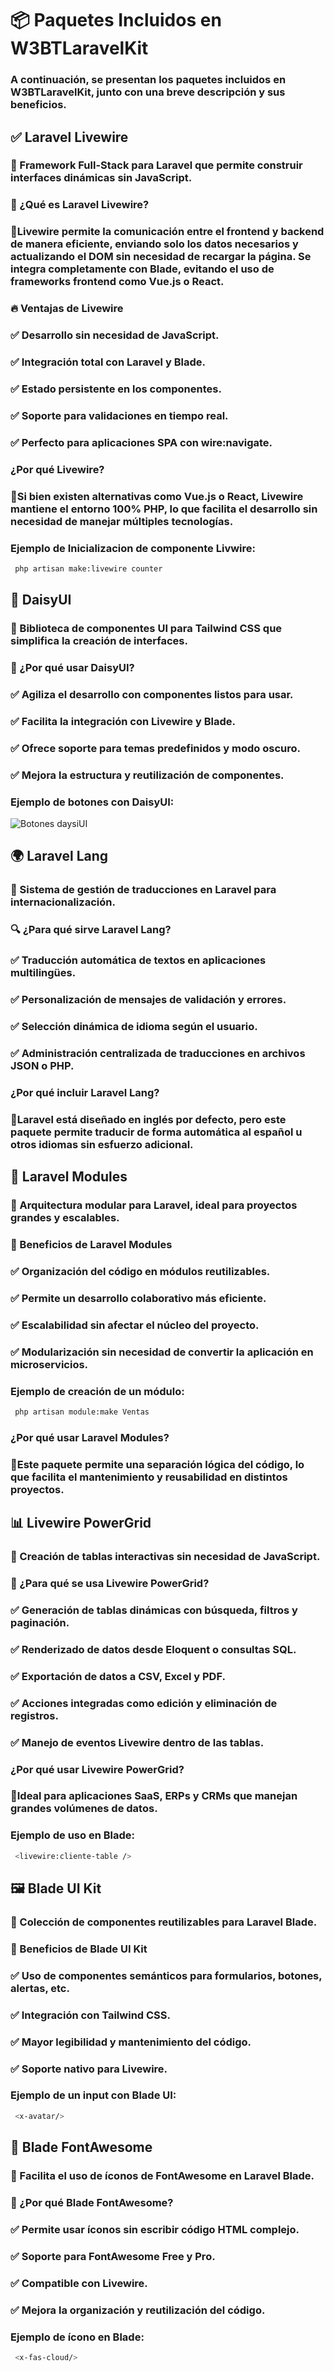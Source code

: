 # 📦 Paquetes Incluidos en **W3BTLaravelKit**

### A continuación, se presentan los paquetes incluidos en **W3BTLaravelKit**, junto con una breve descripción y sus beneficios.

## ✅ Laravel Livewire

### 📌 Framework Full-Stack para Laravel que permite construir interfaces dinámicas sin JavaScript.

### 📌 ¿Qué es Laravel Livewire?

### 🔹Livewire permite la comunicación entre el frontend y backend de manera eficiente, enviando solo los datos necesarios y actualizando el DOM sin necesidad de recargar la página. Se integra completamente con Blade, evitando el uso de frameworks frontend como Vue.js o React.

### 🔥 Ventajas de Livewire

### ✅ Desarrollo sin necesidad de JavaScript.

### ✅ Integración total con Laravel y Blade.

### ✅ Estado persistente en los componentes.

### ✅ Soporte para validaciones en tiempo real.

### ✅ Perfecto para aplicaciones SPA con wire:navigate.

### ¿Por qué Livewire?

### 🔹Si bien existen alternativas como Vue.js o React, Livewire mantiene el entorno 100% PHP, lo que facilita el desarrollo sin necesidad de manejar múltiples tecnologías.

### Ejemplo de Inicializacion de componente Livwire:

```sh
 php artisan make:livewire counter
```
## 🎨 DaisyUI

### 📌 Biblioteca de componentes UI para Tailwind CSS que simplifica la creación de interfaces.

### 🎯 ¿Por qué usar DaisyUI?

### ✅ Agiliza el desarrollo con componentes listos para usar.

### ✅ Facilita la integración con Livewire y Blade.

### ✅ Ofrece soporte para temas predefinidos y modo oscuro.

### ✅ Mejora la estructura y reutilización de componentes.

### Ejemplo de botones con DaisyUI:

![Botones daysiUI](image.png)

## 🌍 Laravel Lang

### 📌 Sistema de gestión de traducciones en Laravel para internacionalización.

### 🔍 ¿Para qué sirve Laravel Lang?

### ✅ Traducción automática de textos en aplicaciones multilingües.

### ✅ Personalización de mensajes de validación y errores.

### ✅ Selección dinámica de idioma según el usuario.

### ✅ Administración centralizada de traducciones en archivos JSON o PHP.

### ¿Por qué incluir Laravel Lang?

### 🔹Laravel está diseñado en inglés por defecto, pero este paquete permite traducir de forma automática al español u otros idiomas sin esfuerzo adicional.

## 📁 Laravel Modules

### 📌 Arquitectura modular para Laravel, ideal para proyectos grandes y escalables.

### 🎯 Beneficios de Laravel Modules

### ✅ Organización del código en módulos reutilizables.

### ✅ Permite un desarrollo colaborativo más eficiente.

### ✅ Escalabilidad sin afectar el núcleo del proyecto.

### ✅ Modularización sin necesidad de convertir la aplicación en microservicios.

### Ejemplo de creación de un módulo:

```sh
 php artisan module:make Ventas
```

### ¿Por qué usar Laravel Modules?

### 🔹Este paquete permite una separación lógica del código, lo que facilita el mantenimiento y reusabilidad en distintos proyectos.

## 📊 Livewire PowerGrid

### 📌 Creación de tablas interactivas sin necesidad de JavaScript.

### 🎯 ¿Para qué se usa Livewire PowerGrid?

### ✅ Generación de tablas dinámicas con búsqueda, filtros y paginación.

### ✅ Renderizado de datos desde Eloquent o consultas SQL.

### ✅ Exportación de datos a CSV, Excel y PDF.

### ✅ Acciones integradas como edición y eliminación de registros.

### ✅ Manejo de eventos Livewire dentro de las tablas.

### ¿Por qué usar Livewire PowerGrid?

### 🔹Ideal para aplicaciones SaaS, ERPs y CRMs que manejan grandes volúmenes de datos.

### Ejemplo de uso en Blade:

```sh
 <livewire:cliente-table />
```

## 🖼️ Blade UI Kit

### 📌 Colección de componentes reutilizables para Laravel Blade.

### 🎯 Beneficios de Blade UI Kit

### ✅ Uso de componentes semánticos para formularios, botones, alertas, etc.

### ✅ Integración con Tailwind CSS.

### ✅ Mayor legibilidad y mantenimiento del código.

### ✅ Soporte nativo para Livewire.

### Ejemplo de un input con Blade UI:

```sh
 <x-avatar/>
```

## 🎨 Blade FontAwesome

### 📌 Facilita el uso de íconos de FontAwesome en Laravel Blade.

### 🎯 ¿Por qué Blade FontAwesome?

### ✅ Permite usar íconos sin escribir código HTML complejo.

### ✅ Soporte para FontAwesome Free y Pro.

### ✅ Compatible con Livewire.

### ✅ Mejora la organización y reutilización del código.

### Ejemplo de ícono en Blade:

```sh
 <x-fas-cloud/>
```

